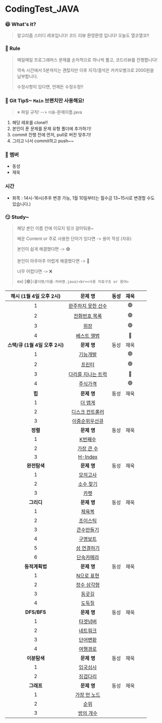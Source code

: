 # CodingTest_JAVA


### 😆 What's it?

> 알고리즘 스터디 레포입니다! 코드 리뷰 환영환영 입니다!
> 오늘도 열코열코!!


### 🤡 Rule

> 매일매일 프로그래머스 문제를 순차적으로 하나씩 풀고, 코드리뷰를 진행합니다!
>
> 약속 시간에서 5분까지는 괜찮지만 이후 지각/결석은 카카오뱅크로 2000원을 납부합니다.
>
> 수정사항이 있다면, 언제든 수정수정!!


### 🤣 Git TipS~ `Main` 브랜치만 사용해요!

>  ※ 파일 규칙! -->  `이름`-문제이름.java

1. 해당 레포를 clone!!
2. 본인이 푼 문제를 문제 유형 폴더에 추가하기!
3. commit 진행 전에 먼저, pull로 버전 맞추기!
4. 그리고 나서  commit하고 push~~


### 🤠 멤버

- 동성
- 재욱

### 시간

- 화목 : 14시-16시(추후 변경 가능, 1월 10일부터는 월수금 13~15시로 변경할 수도 있습니다.)


### 😏 Study~

> 해당 본인 이름 칸에 이모지 링크 걸어둬용~
>
> 배운 Content or 주로 사용한 단어가 있다면 -> 용어 작성 (자유)
>
> 본인이 쉽게 해결했다면 -> 🟢
>
> 본인이 아주아주 어렵게 해결했다면 -> 🔴
>
> 너무 어렵다면 -> ❌
>
> ex) [🟢]`(폴더명/이름-자바명.java)<br><사용 자료구조 or 용어>`

|  **<c8>해시 (1월 4일 오후 2시)</c8>**   |                           문제 명                            | 동성 | 재욱 |      |      |
| :-------------------------------------: | :----------------------------------------------------------: | :--: | :--: | ---- | ---- |
|                    1                    | [완주하지 못한 선수](https://programmers.co.kr/learn/courses/30/lessons/42576) |      |  🟢   |      |      |
|                    2                    | [전화번호 목록](https://programmers.co.kr/learn/courses/30/lessons/42577) |      |  🟢   |      |      |
|                    3                    | [위장](https://programmers.co.kr/learn/courses/30/lessons/42578) |      |  🟢   |      |      |
|                    4                    | [베스트 앨범](https://programmers.co.kr/learn/courses/30/lessons/42579) |      |  🔴   |      |      |
| **<c8>스택/큐 (1월 4일 오후 2시)</c8>** |                         **문제 명**                          | 동성 | 재욱 |      |      |
|                    1                    | [기능개발](https://programmers.co.kr/learn/courses/30/lessons/42586) |      |  🟢   |      |      |
|                    2                    | [프린터](https://programmers.co.kr/learn/courses/30/lessons/42587) |      |  🟢   |      |      |
|                    3                    | [다리를 지나는 트럭](https://programmers.co.kr/learn/courses/30/lessons/42583) |      |  🔴   |      |      |
|                    4                    | [주식가격](https://programmers.co.kr/learn/courses/30/lessons/42584) |      |  🟢   |      |      |
|            **<c8>힙 </c8>**             |                         **문제 명**                          | 동성 | 재욱 |      |      |
|                    1                    | [더 맵게](https://programmers.co.kr/learn/courses/30/lessons/42626) |      |      |      |      |
|                    2                    | [디스크 컨트롤러](https://programmers.co.kr/learn/courses/30/lessons/42627) |      |      |      |      |
|                    3                    | [이중순위우선큐 ](https://programmers.co.kr/learn/courses/30/lessons/42628) |      |      |      |      |
|           **<c8>정렬 </c8>**            |                         **문제 명**                          | 동성 | 재욱 |      |      |
|                    1                    | [K번째수](https://programmers.co.kr/learn/courses/30/lessons/42748) |      |      |      |      |
|                    2                    | [가장 큰 수](https://programmers.co.kr/learn/courses/30/lessons/42746) |      |      |      |      |
|                    3                    | [H-Index](https://programmers.co.kr/learn/courses/30/lessons/42747) |      |      |      |      |
|         **<c8>완전탐색 </c8>**          |                         **문제 명**                          | 동성 | 재욱 |      |      |
|                    1                    | [모의고사](https://programmers.co.kr/learn/courses/30/lessons/42840) |      |      |      |      |
|                    2                    | [소수 찾기](https://programmers.co.kr/learn/courses/30/lessons/42839) |      |      |      |      |
|                    3                    | [카펫](https://programmers.co.kr/learn/courses/30/lessons/42842) |      |      |      |      |
|          **<c8>그리디 </c8>**           |                         **문제 명**                          | 동성 | 재욱 |      |      |
|                    1                    | [체육복](https://programmers.co.kr/learn/courses/30/lessons/42862) |      |      |      |      |
|                    2                    | [조이스틱](https://programmers.co.kr/learn/courses/30/lessons/42860) |      |      |      |      |
|                    3                    | [큰수만들기](https://programmers.co.kr/learn/courses/30/lessons/42883) |      |      |      |      |
|                    4                    | [구명보트](https://programmers.co.kr/learn/courses/30/lessons/42885) |      |      |      |      |
|                    5                    | [섬 연결하기](https://programmers.co.kr/learn/courses/30/lessons/42861) |      |      |      |      |
|                    6                    | [단속카메라](https://programmers.co.kr/learn/courses/30/lessons/42884) |      |      |      |      |
|         **<c8>동적계획법</c8>**         |                         **문제 명**                          | 동성 | 재욱 |      |      |
|                    1                    | [N으로 표현](https://programmers.co.kr/learn/courses/30/lessons/42895) |      |      |      |      |
|                    2                    | [정수 삼각형](https://programmers.co.kr/learn/courses/30/lessons/43105) |      |      |      |      |
|                    3                    | [등굣길](https://programmers.co.kr/learn/courses/30/lessons/42898) |      |      |      |      |
|                    4                    | [도둑질](https://programmers.co.kr/learn/courses/30/lessons/42897) |      |      |      |      |
|          **<c8>DFS/BFS</c8>**           |                         **문제 명**                          | 동성 | 재욱 |      |      |
|                    1                    | [타겟넘버](https://programmers.co.kr/learn/courses/30/lessons/43165) |      |      |      |      |
|                    2                    | [네트워크](https://programmers.co.kr/learn/courses/30/lessons/43162) |      |      |      |      |
|                    3                    | [단어변환](https://programmers.co.kr/learn/courses/30/lessons/43163) |      |      |      |      |
|                    4                    | [여행경로](https://programmers.co.kr/learn/courses/30/lessons/43164) |      |      |      |      |
|          **<c8>이분탐색</c8>**          |                         **문제 명**                          | 동성 | 재욱 |      |      |
|                    1                    | [입국심사](https://programmers.co.kr/learn/courses/30/lessons/43238) |      |      |      |      |
|                    2                    | [징검다리](https://programmers.co.kr/learn/courses/30/lessons/43236) |      |      |      |      |
|           **<c8>그래프</c8>**           |                         **문제 명**                          | 동성 | 재욱 |      |      |
|                    1                    | [가장 먼 노드](https://programmers.co.kr/learn/courses/30/lessons/49189) |      |      |      |      |
|                    2                    | [순위](https://programmers.co.kr/learn/courses/30/lessons/49191) |      |      |      |      |
|                    3                    | [방의 개수](https://programmers.co.kr/learn/courses/30/lessons/49190) |      |      |      |      |
